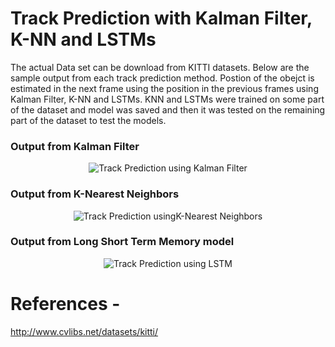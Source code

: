 # Track Prediction with Kalman Filter, K-NN and LSTMs

The actual Data set can be download from KITTI datasets. Below are the sample output from each track prediction method. Postion of the obejct is estimated in the next frame using the position in the previous frames using Kalman Filter, K-NN and LSTMs. KNN and LSTMs were trained on some part of the dataset and model was saved and then it was tested on the remaining part of the dataset to test the models.
### Output from Kalman Filter
<p align="center">
  <img src="Kalman Filter-output.gif" alt="Track Prediction using Kalman Filter" />
</p>

### Output from K-Nearest Neighbors
<p align="center">
  <img src="K-Nearest-Neighbor-output.gif" alt="Track Prediction usingK-Nearest Neighbors" />
</p>

### Output from Long Short Term Memory model
<p align="center">
  <img src="LSTM-output.gif" alt="Track Prediction using LSTM" />
</p>

# References -
http://www.cvlibs.net/datasets/kitti/
